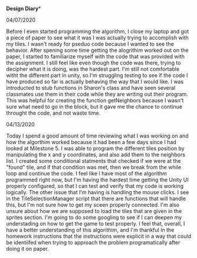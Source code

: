 ****Design Diary*****


04/07/2020

Before I even started programming the algorithm, I close my laptop and got a piece of paper to see what it was I was actually trying to accomplish with my tiles. 
I wasn't ready for pseduo code because I wanted to see the behavior. After spening some time getting the alogrithim worked out on the paper, I started to familiarize
myself with the code that was provided with the assignment. I still feel like even though the code was there, trying to decipher what it is doing, was the hardest part.
I'm still not comfortable witht the different part in unity, so I'm struggling testing to see if the code I have produced so far is actually behaving the way that I would like.
I was introducted to stub functions in Sharon's class and have seen several classmates use them in their code while they are writing out their program. This was 
helpful for creating the function getNeighbors because I wasn't sure what need to go in the block, but it gave me the chance to continue throught the code, and not waste
time. 


04/13/2020

Today I spend a good amount of time reviewing what I was working on and how the algorthim worked because it had been a few days since I had looked at Milestone 5. 
I was able to program the different tiles position by manipulating the x and y coordinates, and also add them to the neighbors list. I created some conditional statments
that checked if we were at the "found" tile, and if that condition was met, then we break from the while loop and continue the code. I feel like I have most of the algorithm programmed
right now, but I'm having the hardest time getting the Unity UI properly configured, so that I can test and verify that my code is working logically. The other
issue that I'm having is handling the mouse clicks. I see in the TileSelectionManager script that there are functions that will handle this, but I'm not sure how to
get my sceen properly connected. I'm also unsure about how we are supposed to load the tiles that are given in the sprites section. I'm going to do some googling
to see if I can deepen my understading on how to get the game to test properly. I feel that, overall, I have a better understanding of this algorithim, and I'm thankful
in the homework instructions that the instructions were explicit in a way that could be identiifed when trying to approach the problem programatically after doing it 
on paper.

